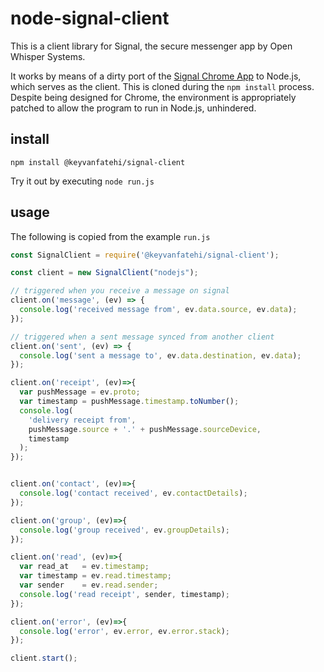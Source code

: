 # node-signal-client

This is a client library for Signal, the secure messenger app by Open Whisper Systems.

It works by means of a dirty port of the [Signal Chrome App](https://github.com/WhisperSystems/Signal-Desktop) to Node.js, which serves as the client. This is cloned during the `npm install` process. Despite being designed for Chrome, the environment is appropriately patched to allow the program to run in Node.js, unhindered.

## install

`npm install @keyvanfatehi/signal-client`

Try it out by executing `node run.js`

## usage

The following is copied from the example `run.js`

```javascript
const SignalClient = require('@keyvanfatehi/signal-client');

const client = new SignalClient("nodejs");

// triggered when you receive a message on signal
client.on('message', (ev) => {
  console.log('received message from', ev.data.source, ev.data);
});

// triggered when a sent message synced from another client
client.on('sent', (ev) => {
  console.log('sent a message to', ev.data.destination, ev.data);
});

client.on('receipt', (ev)=>{
  var pushMessage = ev.proto;
  var timestamp = pushMessage.timestamp.toNumber();
  console.log(
    'delivery receipt from',
    pushMessage.source + '.' + pushMessage.sourceDevice,
    timestamp
  );
});


client.on('contact', (ev)=>{
  console.log('contact received', ev.contactDetails);
});

client.on('group', (ev)=>{
  console.log('group received', ev.groupDetails);
});

client.on('read', (ev)=>{
  var read_at   = ev.timestamp;
  var timestamp = ev.read.timestamp;
  var sender    = ev.read.sender;
  console.log('read receipt', sender, timestamp);
});

client.on('error', (ev)=>{
  console.log('error', ev.error, ev.error.stack);
});

client.start();
```
